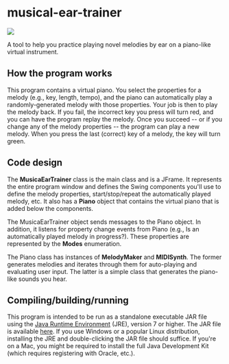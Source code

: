 musical-ear-trainer
===================

![](https://www.dropbox.com/s/ui49osnqpui7c5p/piano.png?dl=1)

A tool to help you practice playing novel melodies by ear on a piano-like virtual instrument.

## How the program works

This program contains a virtual piano. You select the properties for a melody (e.g., key, length, tempo), and the piano can automatically play a randomly-generated melody with those properties. Your job is then to play the melody back. If you fail, the incorrect key you press will turn red, and you can have the program replay the melody. Once you succeed -- or if you change any of the melody properties -- the program can play a new melody. When you press the last (correct) key of a melody, the key will turn green.

## Code design

The **MusicaEarTrainer** class is the main class and is a JFrame. It represents the entire program window and defines the Swing components you'll use to define the melody properties, start/stop/repeat the automatically played melody, etc. It also has a **Piano** object that contains the virtual piano that is added below the components.

The MusicaEarTrainer object sends messages to the Piano object. In addition, it listens for property change events from Piano (e.g., Is an automatically played melody in progress?). These properties are represented by the **Modes** enumeration.

The Piano class has instances of **MelodyMaker** and **MIDISynth**. The former generates melodies and iterates through them for auto-playing and evaluating user input. The latter is a simple class that generates the piano-like sounds you hear.

## Compiling/building/running

This program is intended to be run as a standalone executable JAR file using the [Java Runtime Environment](https://java.com/en/download/) (JRE), version 7 or higher. The JAR file is available [here](https://www.dropbox.com/s/1uviq1wivqdhtw6/MusicalEarTrainer.jar?dl=1). If you use Windows or a popular Linux distribution, installing the JRE and double-clicking the JAR file should suffice. If you're on a Mac, you might be required to install the full Java Development Kit (which requires registering with Oracle, etc.).
